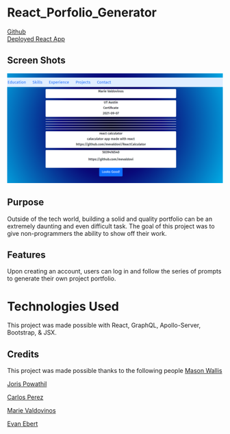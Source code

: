 # React_Porfolio_Generator

[Github](https://github.com/mwallis5110/React_Portfolio_Generator)  
[Deployed React App](https://react-portfolio-generator-uta.herokuapp.com/)


 ## Screen Shots
 ![alt text](client\public\ReactPortfolio.PNG)



## Purpose  

Outside of the tech world, building a solid and quality portfolio can be an extremely daunting and even difficult task. The goal of this project was to give non-programmers the ability to show off their work.

## Features 
Upon creating an account, users can log in and follow the series of prompts to generate their own project portfolio.

# Technologies Used

This project was made possible with React, GraphQL, Apollo-Server, Bootstrap, & JSX.

## Credits

This project was made possible thanks to the following people
[Mason Wallis](https://github.com/mwallis5110)


[Joris Powathil](https://github.com/jorropowathil)


[Carlos Perez](https://github.com/cperezba)


[Marie Valdovinos](https://github.com/mevaldovi)


[Evan Ebert](https://github.com/evan-ebert17)







